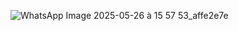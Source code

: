 ![WhatsApp Image 2025-05-26 à 15 57 53_affe2e7e](https://github.com/user-attachments/assets/29c63b5c-98d8-4221-9b86-b55a70e75ea9)
